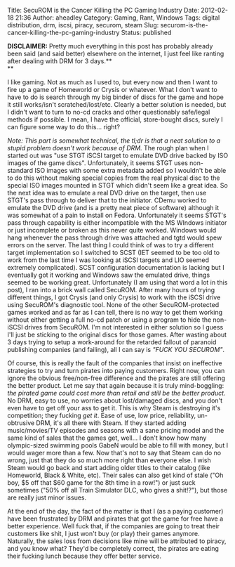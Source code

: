 Title: SecuROM is the Cancer Killing the PC Gaming Industry
Date: 2012-02-18 21:36
Author: aheadley
Category: Gaming, Rant, Windows
Tags: digital distribution, drm, iscsi, piracy, securom, steam
Slug: securom-is-the-cancer-killing-the-pc-gaming-industry
Status: published

**DISCLAIMER:** Pretty much everything in this post has probably already
been said (and said better) elsewhere on the internet, I just feel like
ranting after dealing with DRM for 3 days.**  
**

I like gaming. Not as much as I used to, but every now and then I want
to fire up a game of Homeworld or Crysis or whatever. What I don't want
to have to do is search through my big binder of discs for the game and
hope it still works/isn't scratched/lost/etc. Clearly a better solution
is needed, but I didn't want to turn to no-cd cracks and other
questionably safe/legal methods if possible. I mean, I have the
official, store-bought discs, surely I can figure some way to do this...
right?

*Note: This part is somewhat technical, the tl;dr is that a neat
solution to a stupid problem doesn't work because of DRM.* The rough
plan when I started out was "use STGT iSCSI target to emulate DVD drive
backed by ISO images of the game discs". Unfortunately, it seems STGT
uses non-standard ISO images with some extra metadata added so I
wouldn't be able to do this without making special copies from the real
physical disc to the special ISO images mounted in STGT which didn't
seem like a great idea. So the next idea was to emulate a real DVD drive
on the target, then use STGT's pass through to deliver that to the
initiator. CDemu worked to emulate the DVD drive (and is a pretty neat
piece of software) although it was somewhat of a pain to install on
Fedora. Unfortunately it seems STGT's pass through capability is either
incompatible with the MS WIndows initiator or just incomplete or broken
as this never quite worked. Windows would hang whenever the pass through
drive was attached and tgtd would spew errors on the server. The last
thing I could think of was to try a different target implementation so I
switched to SCST (IET seemed to be too old to work from the last time I
was looking at iSCSI targets and LIO seemed extremely complicated). SCST
configuration documentation is lacking but I eventually got it working
and Windows saw the emulated drive, things seemed to be working great.
Unfortunately (I am using that word a lot in this post), I ran into a
brick wall called SecuROM. After many hours of trying different things,
I got Crysis (and only Crysis) to work with the iSCSI drive using
SecuROM's diagnostic tool. None of the other SecuROM-protected games
worked and as far as I can tell, there is no way to get them working
without either getting a full no-cd patch or using a program to hide the
non-iSCSI drives from SecuROM. I'm not interested in either solution so
I guess I'll just be sticking to the original discs for those games.
After wasting about 3 days trying to setup a work-around for the
retarded fallout of paranoid publishing companies (and failing), all I
can say is *"FUCK YOU SECUROM"*.

Of course, this is really the fault of the companies that insist on
ineffective strategies to try and turn pirates into paying customers.
Right now, you can ignore the obvious free/non-free difference and the
pirates are still offering the better product. Let me say that again
because it is truly mind-boggling: *the pirated game could cost more
than retail and still be the better product*. No DRM, easy to use, no
worries about lost/damaged discs, and you don't even have to get off
your ass to get it. This is why Steam is destroying it's competition;
they fucking *get it*. Ease of use, low price, reliability, un-obtrusive
DRM, it's all there with Steam. If they started adding music/movies/TV
episodes and seasons with a sane pricing model and the same kind of
sales that the games get, well... I don't know how many olympic-sized
swimming pools GabeN would be able to fill with money, but I would wager
more than a few. Now that's not to say that Steam can do no wrong, just
that they do so much more right than everyone else. I wish Steam would
go back and start adding older titles to their catalog (like Homeworld,
Black & White, etc). Their sales can also get kind of stale ("Oh boy,
\$5 off that \$60 game for the 8th time in a row!") or just suck
sometimes ("50% off all Train Simulator DLC, who gives a shit!?"), but
those are really just minor issues.

At the end of the day, the fact of the matter is that I (as a paying
customer) have been frustrated by DRM and pirates that got the game for
free have a better experience. Well fuck that, if the companies are
going to treat their customers like shit, I just won't buy (or play)
their games anymore. Naturally, the sales loss from decisions like mine
will be attributed to piracy, and you know what? They'd be completely
correct, the pirates are eating their fucking lunch because they offer
better service.
